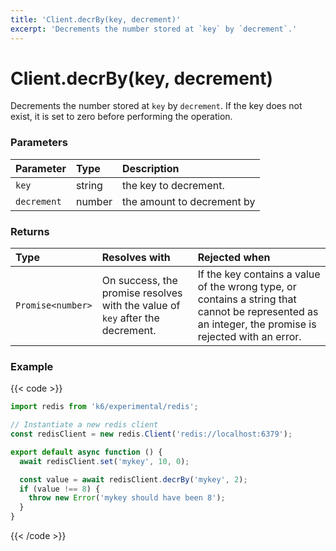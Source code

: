 ```yaml
---
title: 'Client.decrBy(key, decrement)'
excerpt: 'Decrements the number stored at `key` by `decrement`.'
---
```


# Client.decrBy(key, decrement)

Decrements the number stored at `key` by `decrement`. If the key does not exist, it is set to zero before performing the operation.

### Parameters

| Parameter   | Type   | Description                |
| :---------- | :----- | :------------------------- |
| `key`       | string | the key to decrement.      |
| `decrement` | number | the amount to decrement by |

### Returns

| Type              | Resolves with                                                                 | Rejected when                                                                                                                                        |
| :---------------- | :---------------------------------------------------------------------------- | :--------------------------------------------------------------------------------------------------------------------------------------------------- |
| `Promise<number>` | On success, the promise resolves with the value of `key` after the decrement. | If the key contains a value of the wrong type, or contains a string that cannot be represented as an integer, the promise is rejected with an error. |

### Example

{{< code >}}

```javascript
import redis from 'k6/experimental/redis';

// Instantiate a new redis client
const redisClient = new redis.Client('redis://localhost:6379');

export default async function () {
  await redisClient.set('mykey', 10, 0);

  const value = await redisClient.decrBy('mykey', 2);
  if (value !== 8) {
    throw new Error('mykey should have been 8');
  }
}
```

{{< /code >}}

